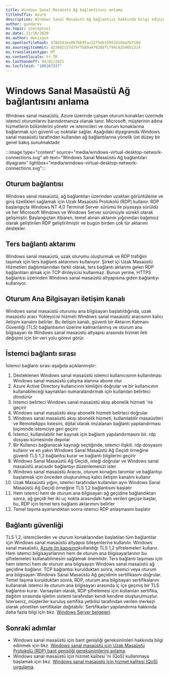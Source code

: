```yaml
---
title: Windows Sanal Masaüstü Ağ bağlantısını anlama
titleSuffix: Azure
description: Windows Sanal Masaüstü Ağ bağlantısı hakkında bilgi edinin
author: gundarev
ms.topic: conceptual
ms.date: 11/16/2020
ms.author: denisgun
ms.openlocfilehash: 378d341ee867b69fac22f5eb15952d104a7bf19d
ms.sourcegitcommit: d23602c57d797fb89a470288fcf94c63546b1314
ms.translationtype: MT
ms.contentlocale: tr-TR
ms.lasthandoff: 04/01/2021
ms.locfileid: "106167337"
---
```

# <a name="understanding-windows-virtual-desktop-network-connectivity"></a>Windows Sanal Masaüstü Ağ bağlantısını anlama

Windows sanal masaüstü, Azure üzerinde çalışan oturum konakları üzerinde istemci oturumlarını barındırmanıza olanak tanır. Microsoft, müşterinin adına hizmetlerin bölümlerini yönetir ve istemcileri ve oturum konaklarına bağlanmak için güvenli uç noktalar sağlar. Aşağıdaki diyagramda Windows sanal masaüstü tarafından kullanılan ağ bağlantılarına yönelik üst düzey bir genel bakış sunulmaktadır

:::image type="content" source="media/windows-virtual-desktop-network-connections.svg" alt-text="Windows Sanal Masaüstü Ağ bağlantıları diyagramı" lightbox="media/windows-virtual-desktop-network-connections.svg":::

## <a name="session-connectivity"></a>Oturum bağlantısı

Windows sanal masaüstü, ağ bağlantıları üzerinden uzaktan görüntüleme ve giriş özellikleri sağlamak için Uzak Masaüstü Protokolü (RDP) kullanır. RDP başlangıçta Windows NT 4,0 Terminal Server sürümü ile piyasaya sürüldü ve her Microsoft Windows ve Windows Server sürümüyle sürekli olarak gelişmiştir. Başlangıçtan itibaren, temel alınan aktarım yığınından bağımsız olarak geliştirilen RDP geliştirilmiştir ve bugün birden çok tür aktarımı destekler.

## <a name="reverse-connect-transport"></a>Ters bağlantı aktarımı

Windows sanal masaüstü, uzak oturumu oluşturmak ve RDP trafiğini taşımak için ters bağlantı aktarımını kullanıyor. Şirket içi Uzak Masaüstü Hizmetleri dağıtımlarından farklı olarak, ters bağlantı aktarımı gelen RDP bağlantıları almak için TCP dinleyicisi kullanmaz. Bunun yerine, HTTPS bağlantısı üzerinden Windows sanal masaüstü altyapısına giden bağlantıyı kullanıyor.

## <a name="session-host-communication-channel"></a>Oturum Ana Bilgisayarı iletişim kanalı

Windows sanal masaüstü oturumu ana bilgisayarı başlatıldığında, uzak masaüstü aracı Yükleyicisi hizmeti Windows sanal masaüstü aracısının kalıcı iletişim kanalını belirler. Bu iletişim kanalı, güvenli bir Aktarım Katmanı Güvenliği (TLS) bağlantısının üzerine katmanlanmış ve oturum ana bilgisayarı ile Windows sanal masaüstü altyapısı arasında hizmet ileti değişimi için bir veri yolu görevi görür.

## <a name="client-connection-sequence"></a>İstemci bağlantı sırası

İstemci bağlantı sırası aşağıda açıklanmıştır:

1. Desteklenen Windows sanal masaüstü istemci kullanıcısının kullanılması Windows sanal masaüstü çalışma alanına abone olur
2. Azure Active Directory kullanıcının kimliğini doğrular ve bir kullanıcının kullanabileceği kaynakları numaralandırmak için kullanılan belirteci döndürür
3. İstemci belirteci Windows sanal masaüstü akışı abonelik hizmeti 'ne geçirir
4. Windows sanal masaüstü akışı abonelik hizmeti belirteci doğrular
5. Windows sanal masaüstü akışı abonelik hizmeti, kullanılabilir masaüstleri ve RemoteApps listesini, dijital olarak imzalanan bağlantı yapılandırması biçiminde istemciye geri geçirir
6. İstemci, kullanılabilir her kaynak için bağlantı yapılandırmasını bir. rdp dosyası kümesinde depolar
7. Bir Kullanıcı bağlanacak kaynağı seçtiğinde, istemci ilişkili. rdp dosyasını kullanır ve en yakın Windows Sanal Masaüstü Ağ Geçidi örneğine güvenli TLS 1,2 bağlantısı kurar ve bağlantı bilgilerini geçirir
8. Windows Sanal Masaüstü Ağ Geçidi, isteği doğrular ve Windows sanal masaüstü aracısıdır bağlantıyı düzenlemenizi ister
9. Windows sanal masaüstü Aracısı, oturum konağını tanımlar ve bağlantıyı başlatmak için önceden oluşturulmuş kalıcı iletişim kanalını kullanır
10. Uzak Masaüstü yığını, istemci tarafından kullanılan aynı Windows Sanal Masaüstü Ağ Geçidi örneğine TLS 1,2 bağlantısını başlatır
11. Hem istemci hem de oturum ana bilgisayarı ağ geçidine bağlandıktan sonra, ağ geçidi her iki uç nokta arasındaki ham verileri geçişe başlar, bu, RDP için temel ters bağlantı aktarımını belirler
12. Temel taşıma ayarlandıktan sonra istemci RDP anlaşmasını başlatır

## <a name="connection-security"></a>Bağlantı güvenliği

TLS 1,2, istemcilerden ve oturum konaklarından başlatılan tüm bağlantılar için Windows sanal masaüstü altyapısı bileşenlerine kullanılır. Windows sanal masaüstü, [Azure ön kapısının](../frontdoor/front-door-faq.yml#what-are-the-current-cipher-suites-supported-by-azure-front-door-)kullandığı TLS 1,2 şifrelemeleri kullanır. Hem istemci bilgisayarlarının hem de oturum ana bilgisayarlarının bu şifrelemeleri kullanabilmesini sağlamak önemlidir.
Ters bağlantı taşıması için hem istemci hem de oturum ana bilgisayarı Windows sanal masaüstü ağ geçidine bağlanır. TCP bağlantısı kurulduktan sonra, istemci veya oturum ana bilgisayarı Windows Sanal Masaüstü Ağ geçidinin sertifikasını doğrular.
Temel taşıma kurulduktan sonra, RDP, oturum ana bilgisayarı sertifikalarını kullanarak istemci ile oturum ana bilgisayarı arasında iç içe geçmiş bir TLS bağlantısı kurar. Varsayılan olarak, RDP şifrelemesi için kullanılan sertifika, dağıtım sırasında işletim sistemi tarafından kendi kendine oluşturulmuştur. İsterseniz, müşteriler kuruluş sertifika yetkilisi tarafından verilen merkezi olarak yönetilen sertifikalar dağıtabilir. Sertifikaları yapılandırma hakkında daha fazla bilgi için bkz. [Windows Server belgeleri](/troubleshoot/windows-server/remote/remote-desktop-listener-certificate-configurations).

## <a name="next-steps"></a>Sonraki adımlar

* Windows sanal masaüstü için bant genişliği gereksinimleri hakkında bilgi edinmek için bkz. [Windows sanal masaüstü için Uzak Masaüstü Protokolü (RDP) bant genişliği gereksinimlerini anlama](rdp-bandwidth.md).
* Windows sanal masaüstü için hizmet kalitesi 'ni (QoS) kullanmaya başlamak için bkz. [Windows sanal masaüstü Için hizmet kalitesi (QoS) uygulama](rdp-quality-of-service-qos.md).

